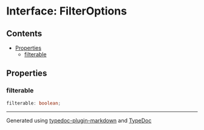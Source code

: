 # Interface: FilterOptions

## Contents

- [Properties](FilterOptions.md#properties)
  - [filterable](FilterOptions.md#filterable)

## Properties

### filterable

```ts
filterable: boolean;
```

***

Generated using [typedoc-plugin-markdown](https://www.npmjs.com/package/typedoc-plugin-markdown) and [TypeDoc](https://typedoc.org/)
